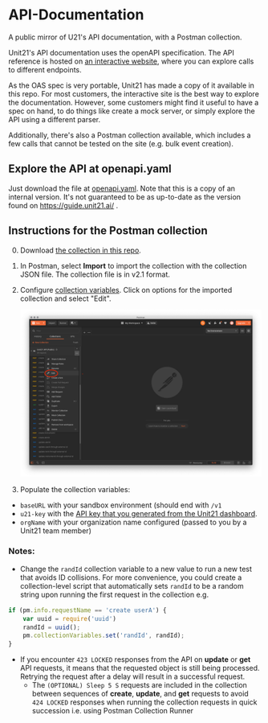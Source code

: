 # API-Documentation

A public mirror of U21's API documentation, with a Postman collection.

Unit21's API documentation uses the openAPI specification.
The API reference is hosted on [an interactive website](https://guide.unit21.ai/reference),
where you can explore calls to different endpoints. 

As the OAS spec is very portable, Unit21 has made a copy of it available in this repo.
For most customers, the interactive site is the best way to explore the documentation.
However, some customers might find it useful to have a spec on hand, to do things like create a mock server, or simply explore the API using a different parser.

Additionally, there's also a Postman collection available, which includes a few calls that cannot be tested on the site (e.g. bulk event creation).

## Explore the API at openapi.yaml

Just download the file at [openapi.yaml](openapi.yaml).
Note that this is a copy of an internal version.
It's not guaranteed to be as up-to-date as the version found on https://guide.unit21.ai/ .

## Instructions for the Postman collection

0. Download [the collection in this repo](Unit21_internal_API.postman_collection.json).

1. In Postman, select **Import** to import the collection with the collection JSON file. The collection file is in v2.1 format.

2. Configure [collection variables](https://learning.postman.com/docs/postman/variables-and-environments/variables/#defining-variables-in-scripts). Click on options for the imported collection and select "Edit".

    ![In the sidebar, click on edit](edit-variables.png)

3. Populate the collection variables:
  * `baseURL` with your sandbox environment (should end with `/v1`
  * `u21-key` with the [API key that you generated from the Unit21 dashboard](https://guide.unit21.ai/reference#authentication).
  * `orgName` with your organization name configured (passed to you by a Unit21 team member)

### Notes:

- Change the `randId` collection variable to a new value to run a new test that avoids ID collisions.
  For more convenience, you could create a collection-level   script that automatically sets `randId` to be a random string upon running the first request in the collection e.g.

```jsx
if (pm.info.requestName == 'create userA') {
    var uuid = require('uuid')
    randId = uuid();
    pm.collectionVariables.set('randId', randId);
}
```

- If you encounter `423 LOCKED` responses from the API on **update** or **get** API requests,
  it means that the requested object is still being processed. Retrying the request after a delay will result in a successful request.
    - The `(OPTIONAL) Sleep 5 S` requests are included in the collection between sequences of **create**, **update**, and **get** requests
      to avoid `424 LOCKED` responses when running the collection requests in quick succession i.e. using Postman Collection Runner
